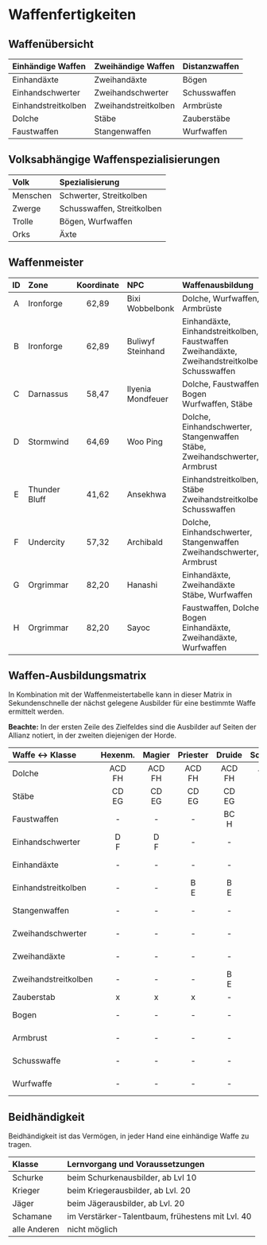 # Waffenfertigkeiten

## Waffenübersicht

|Einhändige Waffen|Zweihändige Waffen|Distanzwaffen|
|:--- |:--- |:--- |
|Einhandäxte|Zweihandäxte|Bögen|
|Einhandschwerter|Zweihandschwerter|Schusswaffen|
|Einhandstreitkolben|Zweihandstreitkolben|Armbrüste|
|Dolche|Stäbe|Zauberstäbe|
|Faustwaffen|Stangenwaffen|Wurfwaffen|

## Volksabhängige Waffenspezialisierungen

|Volk|Spezialisierung|
|:--- |:--- |
|Menschen|Schwerter, Streitkolben|
|Zwerge|Schusswaffen, Streitkolben|
|Trolle|Bögen, Wurfwaffen|
|Orks|Äxte|

## Waffenmeister

|ID|Zone|Koordinate|NPC|Waffenausbildung|
|:-:|:--- |:---:|:--- |:--- |
|A|Ironforge|62,89|Bixi Wobbelbonk|Dolche, Wurfwaffen, Armbrüste|
|B|Ironforge|62,89|Buliwyf Steinhand|Einhandäxte, Einhandstreitkolben, Faustwaffen<br>Zweihandäxte, Zweihandstreitkolben, Schusswaffen|
|C|Darnassus|58,47|Ilyenia Mondfeuer|Dolche, Faustwaffen, Bogen<br>Wurfwaffen, Stäbe|
|D|Stormwind|64,69|Woo Ping|Dolche, Einhandschwerter, Stangenwaffen<br>Stäbe, Zweihandschwerter, Armbrust|
|E|Thunder Bluff|41,62|Ansekhwa|Einhandstreitkolben, Stäbe<br>Zweihandstreitkolben, Schusswaffen|
|F|Undercity|57,32|Archibald|Dolche, Einhandschwerter, Stangenwaffen<br>Zweihandschwerter, Armbrust|
|G|Orgrimmar|82,20|Hanashi|Einhandäxte, Zweihandäxte<br>Stäbe, Wurfwaffen|
|H|Orgrimmar|82,20|Sayoc|Faustwaffen, Dolche, Bogen<br>Einhandäxte, Zweihandäxte, Wurfwaffen|

## Waffen-Ausbildungsmatrix

In Kombination mit der Waffenmeistertabelle kann in dieser Matrix in Sekundenschnelle der nächst gelegene Ausbilder für eine bestimmte Waffe ermittelt werden.

**Beachte:** In der ersten Zeile des Zielfeldes sind die Ausbilder auf Seiten der Allianz notiert, in der zweiten diejenigen der Horde.

|Waffe <-> Klasse |Hexenm.|Magier|Priester|Druide|Schurke|Jäger|Schamane|Paladin|Krieger|
|:-|:-:|:-:|:-:|:-:|:-:|:-:|:-:|:-:|:-:|
|Dolche|ACD<br>FH|ACD<br>FH|ACD<br>FH|ACD<br>FH|ACD<br>FH|ACD<br>FH|-<br>FH|-|ACD<br>FH|
|Stäbe|CD<br>EG|CD<br>EG|CD<br>EG|CD<br>EG|-|CD<br>EG|-<br>EG|-|CD<br>EG|
|Faustwaffen|-|-|-|BC<br>H|BC<br>H|BC<br>H|-<br>H|-|BC<br>H|
|Einhandschwerter|D<br>F|D<br>F|-|-|D<br>F|D<br>F|-|D<br>-|D<br>F|
|Einhandäxte|-|-|-|-|-|B<br>GH|-<br>GH|B<br>-|B<br>GH|
|Einhandstreitkolben|-|-|B<br>E|B<br>E|B<br>E|-|-<br>E|B<br>-|B<br>E|
|Stangenwaffen|-|-|-|-|-|D<br>F|-|D<br>-|D<br>F|
|Zweihandschwerter|-|-|-|-|-|D<br>F|-|D<br>-|D<br>F|
|Zweihandäxte|-|-|-|-|-|B<br>GH|-<br>GH|B<br>-|B<br>GH|
|Zweihandstreitkolben|-|-|-|B<br>E|-|-|-<br>E|B<br>-|B<br>E|
|Zauberstab|x|x|x|-|-|-|-|-|-|
|Bogen|-|-|-|-|C<br>H|C<br>H|-|-|C<br>H|
|Armbrust|-|-|-|-|AD<br>F|AD<br>F|-|-|AD<br>F|
|Schusswaffe|-|-|-|-|B<br>E|B<br>E|-|-|B<br>E|
|Wurfwaffe|-|-|-|-|AC<br>GH|AC<br>GH|-|-|AC<br>GH|

## Beidhändigkeit

Beidhändigkeit ist das Vermögen, in jeder Hand eine einhändige Waffe zu tragen.

|Klasse|Lernvorgang und Voraussetzungen|
|:---|:---|
|Schurke|beim Schurkenausbilder, ab Lvl 10|
|Krieger|beim Kriegerausbilder, ab Lvl. 20|
|Jäger|beim Jägerausbilder, ab Lvl. 20|
|Schamane|im Verstärker-Talentbaum, frühestens mit Lvl. 40|
|alle Anderen|nicht möglich|
